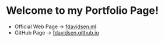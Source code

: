 # Welcome to my Portfolio Page!
- Official Web Page → [fdavidsen.ml](https://fdavidsen.ml/)
- GitHub Page → [fdavidsen.github.io](https://fdavidsen.github.io/)
